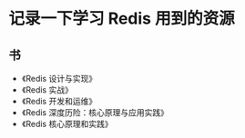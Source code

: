 # 记录一下学习 Redis 用到的资源

## 书
- 《Redis 设计与实现》
- 《Redis 实战》
- 《Redis 开发和运维》
- 《Redis 深度历险：核心原理与应用实践》
- 《Redis 核心原理和实践》
